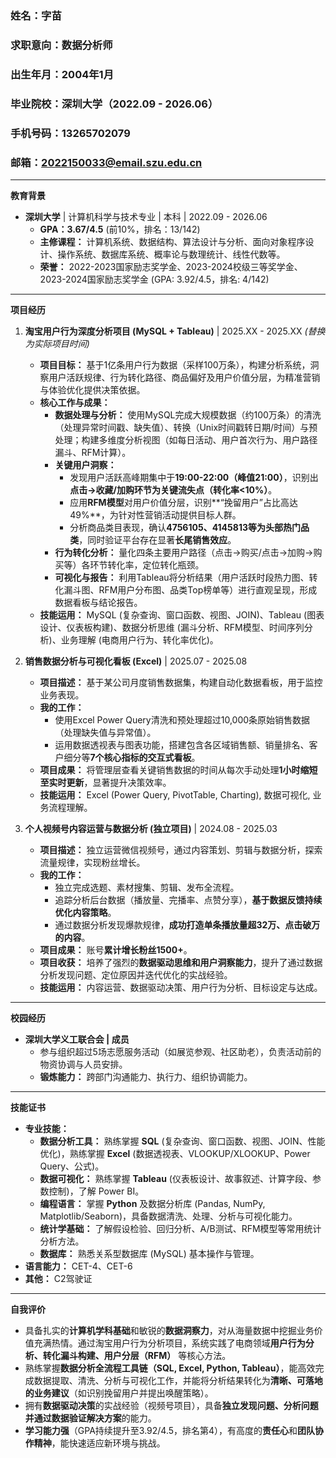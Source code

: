 ### 姓名：字苗
### 求职意向：数据分析师
### 出生年月：2004年1月
### 毕业院校：深圳大学（2022.09 - 2026.06）
### 手机号码：13265702079
### 邮箱：2022150033@email.szu.edu.cn

---

**教育背景**
*   **深圳大学** | 计算机科学与技术专业 | 本科 | 2022.09 - 2026.06
    *   **GPA：3.67/4.5** (前10%，排名：13/142)
    *   **主修课程：** 计算机系统、数据结构、算法设计与分析、面向对象程序设计、操作系统、数据库系统、概率论与数理统计、线性代数等。
    *   **荣誉：** 2022-2023国家励志奖学金、2023-2024校级三等奖学金、2023-2024国家励志奖学金 (GPA: 3.92/4.5，排名: 4/142)

---

**项目经历**

1.  **淘宝用户行为深度分析项目 (MySQL + Tableau)** | 2025.XX - 2025.XX *(替换为实际项目时间)*
    *   **项目目标：** 基于1亿条用户行为数据（采样100万条），构建分析系统，洞察用户活跃规律、行为转化路径、商品偏好及用户价值分层，为精准营销与体验优化提供决策依据。
    *   **核心工作与成果：**
        *   **数据处理与分析：** 使用MySQL完成大规模数据（约100万条）的清洗（处理异常时间戳、缺失值）、转换（Unix时间戳转日期/时间）与预处理；构建多维度分析视图（如每日活动、用户首次行为、用户路径漏斗、RFM计算）。
        *   **关键用户洞察：**
            *   发现用户活跃高峰期集中于**19:00-22:00（峰值21:00）**，识别出**点击->收藏/加购环节为关键流失点（转化率<10%）**。
            *   应用**RFM模型**对用户价值分层，识别**“挽留用户”占比高达49%**，为针对性营销活动提供目标人群。
            *   分析商品类目表现，确认**4756105、4145813等为头部热门品类**，同时验证平台存在显著**长尾销售效应**。
        *   **行为转化分析：** 量化四条主要用户路径（点击->购买/点击->加购->购买等）各环节转化率，定位转化瓶颈。
        *   **可视化与报告：** 利用Tableau将分析结果（用户活跃时段热力图、转化漏斗图、RFM用户分布图、品类Top榜单等）进行直观呈现，形成数据看板与结论报告。
    *   **技能运用：** MySQL (复杂查询、窗口函数、视图、JOIN)、Tableau (图表设计、仪表板构建)、数据分析思维 (漏斗分析、RFM模型、时间序列分析)、业务理解 (电商用户行为、转化率优化)。

2.  **销售数据分析与可视化看板 (Excel)** | 2025.07 - 2025.08
    *   **项目描述：** 基于某公司月度销售数据集，构建自动化数据看板，用于监控业务表现。
    *   **我的工作：**
        *   使用Excel Power Query清洗和预处理超过10,000条原始销售数据（处理缺失值与异常值）。
        *   运用数据透视表与图表功能，搭建包含各区域销售额、销量排名、客户细分等**7个核心指标的交互式看板**。
    *   **项目成果：** 将管理层查看关键销售数据的时间从每次手动处理**1小时缩短至实时更新**，显著提升决策效率。
    *   **技能运用：** Excel (Power Query, PivotTable, Charting), 数据可视化, 业务流程理解。

3.  **个人视频号内容运营与数据分析 (独立项目)** | 2024.08 - 2025.03
    *   **项目描述：** 独立运营微信视频号，通过内容策划、剪辑与数据分析，探索流量规律，实现粉丝增长。
    *   **我的工作：**
        *   独立完成选题、素材搜集、剪辑、发布全流程。
        *   追踪分析后台数据（播放量、完播率、点赞分享），**基于数据反馈持续优化内容策略**。
        *   通过数据分析发现爆款规律，**成功打造单条播放量超32万、点击破万的内容**。
    *   **项目成果：** 账号**累计增长粉丝1500+**。
    *   **项目收获：** 培养了强烈的**数据驱动思维和用户洞察能力**，提升了通过数据分析发现问题、定位原因并迭代优化的实战经验。
    *   **技能运用：** 内容运营、数据驱动决策、用户行为分析、目标设定与达成。

---

**校园经历**
*   **深圳大学义工联合会 | 成员**
    *   参与组织超过5场志愿服务活动（如展览参观、社区助老），负责活动前的物资协调与人员安排。
    *   **锻炼能力：** 跨部门沟通能力、执行力、组织协调能力。

---

**技能证书**
*   **专业技能：**
    *   **数据分析工具：** 熟练掌握 **SQL** (复杂查询、窗口函数、视图、JOIN、性能优化)，熟练掌握 **Excel** (数据透视表、VLOOKUP/XLOOKUP、Power Query、公式)。
    *   **数据可视化：** 熟练掌握 **Tableau** (仪表板设计、故事叙述、计算字段、参数控制)，了解 Power BI。
    *   **编程语言：** 掌握 **Python** 及数据分析库 (Pandas, NumPy, Matplotlib/Seaborn)，具备数据清洗、处理、分析与可视化能力。
    *   **统计学基础：** 了解假设检验、回归分析、A/B测试、RFM模型等常用统计分析方法。
    *   **数据库：** 熟悉关系型数据库 (MySQL) 基本操作与管理。
*   **语言能力：** CET-4、CET-6
*   **其他：** C2驾驶证

---

**自我评价**
*   具备扎实的**计算机学科基础**和敏锐的**数据洞察力**，对从海量数据中挖掘业务价值充满热情。通过淘宝用户行为分析项目，系统实践了电商领域**用户行为分析、转化漏斗构建、用户分层（RFM）** 等核心方法。
*   熟练掌握**数据分析全流程工具链（SQL, Excel, Python, Tableau）**，能高效完成数据提取、清洗、分析与可视化工作，并能将分析结果转化为**清晰、可落地的业务建议**（如识别挽留用户并提出唤醒策略）。
*   拥有**数据驱动决策**的实战经验（视频号项目），具备**独立发现问题、分析问题并通过数据验证解决方案**的能力。
*   **学习能力强**（GPA持续提升至3.92/4.5，排名第4），有高度的**责任心**和**团队协作精神**，能快速适应新环境与挑战。
